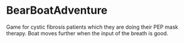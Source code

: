 BearBoatAdventure
=================
Game for cystic fibrosis patients which they are doing their PEP mask therapy. Boat moves further when the input of the breath is good. 
